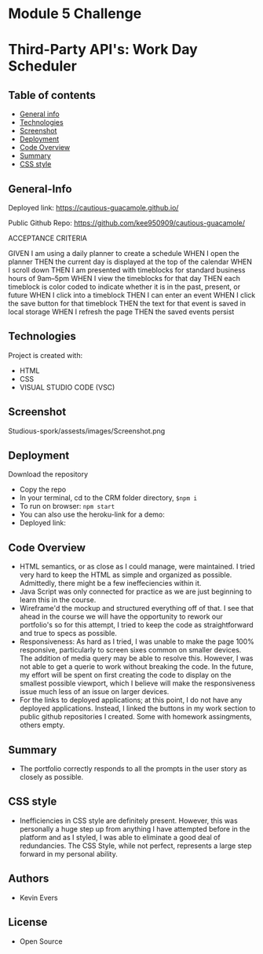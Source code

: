 # Module 5 Challenge

# Third-Party API's: Work Day Scheduler

## Table of contents

- [General info](#General-Info)
- [Technologies](#Technologies)
- [Screenshot](#Screenshot)
- [Deployment](#Deployment)
- [Code Overview](#Code-Overview)
- [Summary](#Summary)
- [CSS style](#CSS-style)

## General-Info

Deployed link: https://cautious-guacamole.github.io/

Public Github Repo: https://github.com/kee950909/cautious-guacamole/

ACCEPTANCE CRITERIA

GIVEN I am using a daily planner to create a schedule
WHEN I open the planner
THEN the current day is displayed at the top of the calendar
WHEN I scroll down
THEN I am presented with timeblocks for standard business hours of 9am&ndash;5pm
WHEN I view the timeblocks for that day
THEN each timeblock is color coded to indicate whether it is in the past, present, or future
WHEN I click into a timeblock
THEN I can enter an event
WHEN I click the save button for that timeblock
THEN the text for that event is saved in local storage
WHEN I refresh the page
THEN the saved events persist


## Technologies

Project is created with:

- HTML
- CSS
- VISUAL STUDIO CODE (VSC)

## Screenshot

Studious-spork/assests/images/Screenshot.png

## Deployment

Download the repository

- Copy the repo
- In your terminal, cd to the CRM folder directory, `$npm i`
- To run on browser: `npm start`
- You can also use the heroku-link for a demo:
- Deployed link:

## Code Overview

- HTML semantics, or as close as I could manage, were maintained. I tried very hard to keep the HTML as simple and organized as possible. Admittedly, there might be a few ineffeciencies within it.
- Java Script was only connected for practice as we are just beginning to learn this in the course.
- Wireframe'd the mockup and structured everything off of that. I see that ahead in the course we will have the opportunity to rework our portfolio's so for this attempt, I tried to keep the code as straightforward and true to specs as possible.
- Responsiveness: As hard as I tried, I was unable to make the page 100% responsive, particularly to screen sixes common on smaller devices. The addition of media query may be able to resolve this. However, I was not able to get a querie to work without breaking the code. In the future, my effort will be spent on first creating the code to display on the smallest possible viewport, which I believe will make the responsiveness issue much less of an issue on larger devices.
- For the links to deployed applications; at this point, I do not have any deployed applications. Instead, I linked the buttons in my work section to public github repositories I created. Some with homework assingments, others empty.

## Summary

- The portfolio correctly responds to all the prompts in the user story as closely as possible.

## CSS style

- Inefficiencies in CSS style are definitely present. However, this was personally a huge step up from anything I have attempted before in the platform and as I styled, I was able to eliminate a good deal of redundancies. The CSS Style, while not perfect, represents a large step forward in my personal ability.

## Authors

- Kevin Evers
## License

- Open Source
